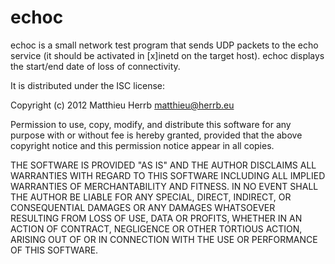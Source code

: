 echoc
=====

echoc is a small network test program that sends UDP packets to the
echo service (it should be activated in [x]inetd on the target host).
echoc displays the start/end date of loss of connectivity.

It is distributed under the ISC license:

  Copyright (c) 2012 Matthieu Herrb <matthieu@herrb.eu>
  
  Permission to use, copy, modify, and distribute this software for any
  purpose with or without fee is hereby granted, provided that the above
  copyright notice and this permission notice appear in all copies.
  
  THE SOFTWARE IS PROVIDED "AS IS" AND THE AUTHOR DISCLAIMS ALL WARRANTIES
  WITH REGARD TO THIS SOFTWARE INCLUDING ALL IMPLIED WARRANTIES OF
  MERCHANTABILITY AND FITNESS. IN NO EVENT SHALL THE AUTHOR BE LIABLE FOR
  ANY SPECIAL, DIRECT, INDIRECT, OR CONSEQUENTIAL DAMAGES OR ANY DAMAGES
  WHATSOEVER RESULTING FROM LOSS OF USE, DATA OR PROFITS, WHETHER IN AN
  ACTION OF CONTRACT, NEGLIGENCE OR OTHER TORTIOUS ACTION, ARISING OUT OF
  OR IN CONNECTION WITH THE USE OR PERFORMANCE OF THIS SOFTWARE.

